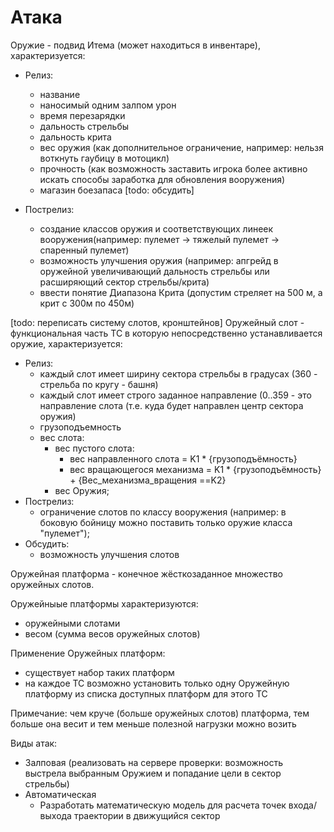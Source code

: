 
# Атака #

Оружие - подвид Итема (может находиться в инвентаре), характеризуется:

- Релиз:
	- название
	- наносимый одним залпом урон
	- время перезарядки
	- дальность стрельбы
	- дальность крита
	- вес оружия (как дополнительное ограничение, например: нельзя воткнуть гаубицу в мотоцикл)
	- прочность (как возможность заставить игрока более активно искать способы заработка для обновления вооружения)
    - магазин боезапаса [todo: обсудить]

- Пострелиз:
	- создание классов оружия и соответствующих линеек вооружения(например: пулемет -> тяжелый пулемет -> спаренный пулемет)
	- возможность улучшения оружия (например: апгрейд в оружейной увеличивающий дальность стрельбы или расширяющий
      сектор стрельбы/крита)
	- ввести понятие Диапазона Крита (допустим стреляет на 500 м, а крит с 300м по 450м)


[todo: переписать систему слотов, кронштейнов]
Оружейный слот - функциональная часть ТС в которую непосредственно устанавливается оружие, характеризуется:

- Релиз:
	- каждый слот имеет ширину сектора стрельбы в градусах (360 - стрельба по кругу - башня)
	- каждый слот имеет строго заданное направление (0..359 - это направление слота (т.е. куда будет направлен центр сектора оружия)
	- грузоподъемность
	- вес слота:
		- вес пустого слота:
			- вес направленного слота = K1 * {грузоподъёмность}
			- вес вращающегося механизма = K1 * {грузоподъёмность} +  {Вес_механизма_вращения ==K2}
		- вес Оружия;
- Пострелиз:
	- ограничение слотов по классу вооружения (например: в боковую бойницу можно поставить только оружие класса "пулемет");
- Обсудить:
	- возможность улучшения слотов


Оружейная платформа - конечное жёсткозаданное множество оружейных слотов.

Оружейныые платформы характеризуются:
- оружейными слотами
- весом (сумма весов оружейных слотов)


Применение Оружейных платформ:
- существует набор таких платформ
- на каждое ТС возможно установить только одну Оружейную платформу из списка доступных платформ для этого ТС


Примечание: чем круче (больше оружейных слотов) платформа, тем больше она весит и тем меньше полезной нагрузки можно возить


Виды атак:
- Залповая (реализовать на сервере проверки: возможность выстрела выбранным Оружием и попадание цели в сектор стрельбы)
- Автоматическая
    - Разработать математическую модель для расчета точек входа/выхода траектории в движущийся сектор
